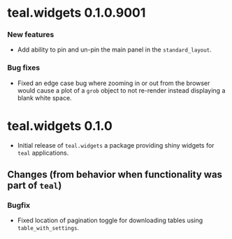 # teal.widgets 0.1.0.9001

### New features
* Add ability to pin and un-pin the main panel in the `standard_layout`. 

### Bug fixes

* Fixed an edge case bug where zooming in or out from the browser would cause a plot of a `grob` object to not re-render instead displaying a blank white space.

# teal.widgets 0.1.0

* Initial release of `teal.widgets` a package providing shiny widgets for `teal` applications.

## Changes (from behavior when functionality was part of `teal`)

### Bugfix

* Fixed location of pagination toggle for downloading tables using `table_with_settings`.
